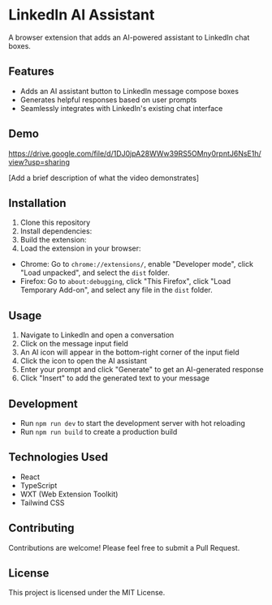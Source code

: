 # LinkedIn AI Assistant

A browser extension that adds an AI-powered assistant to LinkedIn chat boxes.

## Features

- Adds an AI assistant button to LinkedIn message compose boxes
- Generates helpful responses based on user prompts
- Seamlessly integrates with LinkedIn's existing chat interface

## Demo

https://drive.google.com/file/d/1DJ0jpA28WWw39RS5OMny0rpntJ6NsE1h/view?usp=sharing

[Add a brief description of what the video demonstrates]

## Installation

1. Clone this repository
2. Install dependencies:
3. Build the extension:
4. Load the extension in your browser:
- Chrome: Go to `chrome://extensions/`, enable "Developer mode", click "Load unpacked", and select the `dist` folder.
- Firefox: Go to `about:debugging`, click "This Firefox", click "Load Temporary Add-on", and select any file in the `dist` folder.

## Usage

1. Navigate to LinkedIn and open a conversation
2. Click on the message input field
3. An AI icon will appear in the bottom-right corner of the input field
4. Click the icon to open the AI assistant
5. Enter your prompt and click "Generate" to get an AI-generated response
6. Click "Insert" to add the generated text to your message

## Development

- Run `npm run dev` to start the development server with hot reloading
- Run `npm run build` to create a production build

## Technologies Used

- React
- TypeScript
- WXT (Web Extension Toolkit)
- Tailwind CSS

## Contributing

Contributions are welcome! Please feel free to submit a Pull Request.

## License

This project is licensed under the MIT License.
